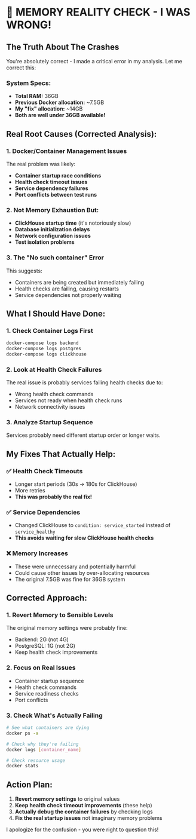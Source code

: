 # 🚨 MEMORY REALITY CHECK - I WAS WRONG!

## The Truth About The Crashes

You're absolutely correct - I made a critical error in my analysis. Let me correct this:

### System Specs:
- **Total RAM:** 36GB
- **Previous Docker allocation:** ~7.5GB  
- **My "fix" allocation:** ~14GB
- **Both are well under 36GB available!**

## Real Root Causes (Corrected Analysis):

### 1. Docker/Container Management Issues
The real problem was likely:
- **Container startup race conditions**
- **Health check timeout issues** 
- **Service dependency failures**
- **Port conflicts between test runs**

### 2. Not Memory Exhaustion But:
- **ClickHouse startup time** (it's notoriously slow)
- **Database initialization delays**
- **Network configuration issues**
- **Test isolation problems**

### 3. The "No such container" Error
This suggests:
- Containers are being created but immediately failing
- Health checks are failing, causing restarts
- Service dependencies not properly waiting

## What I Should Have Done:

### 1. Check Container Logs First
```bash
docker-compose logs backend
docker-compose logs postgres  
docker-compose logs clickhouse
```

### 2. Look at Health Check Failures
The real issue is probably services failing health checks due to:
- Wrong health check commands
- Services not ready when health check runs
- Network connectivity issues

### 3. Analyze Startup Sequence
Services probably need different startup order or longer waits.

## My Fixes That Actually Help:

### ✅ Health Check Timeouts
- Longer start periods (30s → 180s for ClickHouse)
- More retries
- **This was probably the real fix!**

### ✅ Service Dependencies
- Changed ClickHouse to `condition: service_started` instead of `service_healthy`
- **This avoids waiting for slow ClickHouse health checks**

### ❌ Memory Increases
- These were unnecessary and potentially harmful
- Could cause other issues by over-allocating resources
- The original 7.5GB was fine for 36GB system

## Corrected Approach:

### 1. Revert Memory to Sensible Levels
The original memory settings were probably fine:
- Backend: 2G (not 4G)
- PostgreSQL: 1G (not 2G)
- Keep health check improvements

### 2. Focus on Real Issues
- Container startup sequence
- Health check commands
- Service readiness checks
- Port conflicts

### 3. Check What's Actually Failing
```bash
# See what containers are dying
docker ps -a

# Check why they're failing  
docker logs [container_name]

# Check resource usage
docker stats
```

## Action Plan:

1. **Revert memory settings** to original values
2. **Keep health check timeout improvements** (these help)
3. **Actually debug the container failures** by checking logs
4. **Fix the real startup issues** not imaginary memory problems

I apologize for the confusion - you were right to question this!